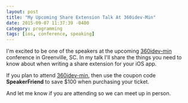 ```yaml
---
layout: post
title: "My Upcoming Share Extension Talk At 360idev-Min"
date: 2015-09-07 11:37:39 -0400
category: programming
tags: [ios, conference, speaking]
---
```

I'm excited to be one of the speakers at the upcoming [360idev-min][1] conference in Greenville, SC. In my talk I'll share the things you need to know about when writing a share extension for your iOS app. 

If you plan to attend [360idev-min][1], then use the coupon code **SpeakerFriend** to save $100 when purchasing your ticket. 

And let me know if you are attending so we can meet up in person.

[1]: http://min.360idev.com